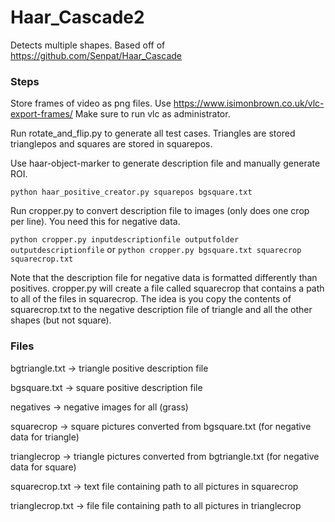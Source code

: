 # Haar_Cascade2
Detects multiple shapes. Based off of https://github.com/Senpat/Haar_Cascade 

### Steps
Store frames of video as png files. Use https://www.isimonbrown.co.uk/vlc-export-frames/ Make sure to run vlc as administrator.

Run rotate_and_flip.py to generate all test cases. Triangles are stored trianglepos and squares are stored in squarepos.

Use haar-object-marker to generate description file and manually generate ROI. 

`python haar_positive_creator.py squarepos bgsquare.txt`

Run cropper.py to convert description file to images (only does one crop per line). You need this for negative data.

`python cropper.py inputdescriptionfile outputfolder outputdescriptionfile` or `python cropper.py bgsquare.txt squarecrop squarecrop.txt`

Note that the description file for negative data is formatted differently than positives. cropper.py will create a file called squarecrop that contains a path to all of the files in squarecrop. The idea is you copy the contents of squarecrop.txt to the negative description file of triangle and all the other shapes (but not square).

### Files
bgtriangle.txt -> triangle positive description file

bgsquare.txt -> square positive description file

negatives -> negative images for all (grass)

squarecrop -> square pictures converted from bgsquare.txt (for negative data for triangle)

trianglecrop -> triangle pictures converted from bgtriangle.txt (for negative data for square)

squarecrop.txt -> text file containing path to all pictures in squarecrop

trianglecrop.txt -> file file containing path to all pictures in trianglecrop 


